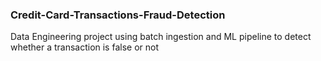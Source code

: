 ### Credit-Card-Transactions-Fraud-Detection
Data Engineering project using batch ingestion and ML pipeline to detect whether a transaction is false or not 


